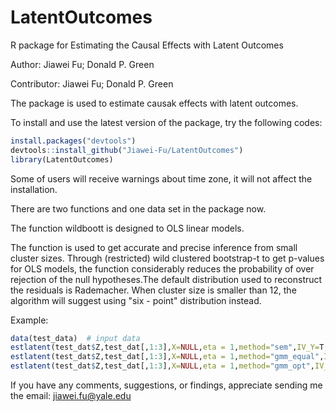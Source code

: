 # LatentOutcomes
R package for Estimating the Causal Effects with Latent Outcomes

Author: Jiawei Fu; Donald P. Green

Contributor: Jiawei Fu; Donald P. Green

The package is used to estimate causak effects with latent outcomes.

To install and use the latest version of the package, try the following codes:
```r
install.packages("devtools")
devtools::install_github("Jiawei-Fu/LatentOutcomes")
library(LatentOutcomes)
```
Some of users will receive warnings about time zone, it will not affect the installation.

There are two functions and one data set in the package now.

The function wildboott is designed to OLS linear models.

The function is used to get accurate and precise inference from small cluster sizes. Through  (restricted) wild clustered bootstrap-t to get p-values for OLS models, the function considerably reduces the probability of over rejection of the null hypotheses.The default distribution used to reconstruct the residuals is Rademacher. When cluster size is smaller than 12, the algorithm will suggest using "six - point" distribution instead.

Example:
```r
data(test_data)  # input data
estlatent(test_dat$Z,test_dat[,1:3],X=NULL,eta = 1,method="sem",IV_Y=T,tau=T)   # use SEM estimation
estlatent(test_dat$Z,test_dat[,1:3],X=NULL,eta = 1,method="gmm_equal",IV_Y=T,tau=T) use equally weighted index estimation
estlatent(test_dat$Z,test_dat[,1:3],X=NULL,eta = 1,method="gmm_opt",IV_Y=T,tau=T) # use optimally weighted index estimation
```

If you have any comments, suggestions, or findings, appreciate sending me the email: jiawei.fu@yale.edu

